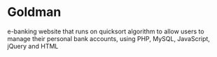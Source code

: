 # Goldman

e-banking website that runs on quicksort algorithm to allow users to manage their personal bank accounts, using PHP, MySQL, JavaScript, jQuery and HTML
